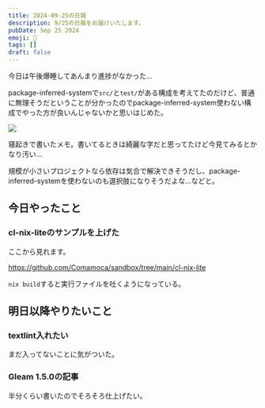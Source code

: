 ```yaml
---
title: 2024-09-25の日報
description: 9/25の日報をお届けいたします。
pubDate: Sep 25 2024
emoji: 🦊
tags: []
draft: false
---
```


今日は午後爆睡してあんまり進捗がなかった...

package-inferred-systemで`src/`と`test/`がある構成を考えてたのだけど、普通に無理そうだということが分かったのでpackage-inferred-system使わない構成でやった方が良いんじゃないかと思いはじめた。

![](https://r2.comamoca.dev/2024-09-26-cl-package-inferred-system.png)

寝起きで書いたメモ。書いてるときは綺麗な字だと思ってたけど今見てみるとかなり汚い...

規模が小さいプロジェクトなら依存は気合で解決できそうだし、package-inferred-systemを使わないのも選択肢になりそうだよな...などと。

## 今日やったこと

### cl-nix-liteのサンプルを上げた

ここから見れます。

https://github.com/Comamoca/sandbox/tree/main/cl-nix-lite

`nix build`すると実行ファイルを吐くようになっている。

## 明日以降やりたいこと

### textlint入れたい

まだ入ってないことに気がついた。

### Gleam 1.5.0の記事

半分くらい書いたのでそろそろ仕上げたい。
